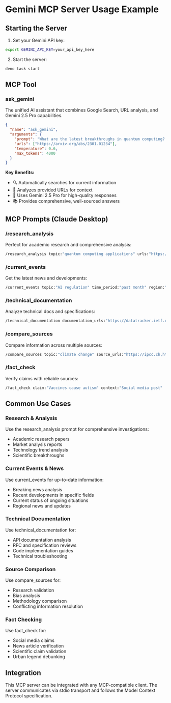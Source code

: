 # Gemini MCP Server Usage Example

## Starting the Server

1. Set your Gemini API key:

```bash
export GEMINI_API_KEY=your_api_key_here
```

2. Start the server:

```bash
deno task start
```

## MCP Tool

### ask_gemini

The unified AI assistant that combines Google Search, URL analysis, and Gemini 2.5 Pro capabilities.

```json
{
  "name": "ask_gemini",
  "arguments": {
    "prompt": "What are the latest breakthroughs in quantum computing? Please also analyze this research paper.",
    "urls": ["https://arxiv.org/abs/2301.01234"],
    "temperature": 0.6,
    "max_tokens": 4000
  }
}
```

**Key Benefits:**
- 🔍 Automatically searches for current information
- 📄 Analyzes provided URLs for context
- 🧠 Uses Gemini 2.5 Pro for high-quality responses
- 📚 Provides comprehensive, well-sourced answers

## MCP Prompts (Claude Desktop)

### /research_analysis
Perfect for academic research and comprehensive analysis:

```bash
/research_analysis topic:"quantum computing applications" urls:"https://arxiv.org/abs/2301.01234" focus_areas:"recent developments"
```

### /current_events
Get the latest news and developments:

```bash
/current_events topic:"AI regulation" time_period:"past month" region:"US"
```

### /technical_documentation
Analyze technical docs and specifications:

```bash
/technical_documentation documentation_urls:"https://datatracker.ietf.org/doc/html/rfc6749" question:"How to implement OAuth 2.0?" complexity_level:"intermediate"
```

### /compare_sources
Compare information across multiple sources:

```bash
/compare_sources topic:"climate change" source_urls:"https://ipcc.ch,https://noaa.gov" comparison_criteria:"methodology"
```

### /fact_check
Verify claims with reliable sources:

```bash
/fact_check claim:"Vaccines cause autism" context:"Social media post"
```

## Common Use Cases

### Research & Analysis
Use the research_analysis prompt for comprehensive investigations:
- Academic research papers
- Market analysis reports
- Technology trend analysis
- Scientific breakthroughs

### Current Events & News
Use current_events for up-to-date information:
- Breaking news analysis
- Recent developments in specific fields
- Current status of ongoing situations
- Regional news and updates

### Technical Documentation
Use technical_documentation for:
- API documentation analysis
- RFC and specification reviews
- Code implementation guides
- Technical troubleshooting

### Source Comparison
Use compare_sources for:
- Research validation
- Bias analysis
- Methodology comparison
- Conflicting information resolution

### Fact Checking
Use fact_check for:
- Social media claims
- News article verification
- Scientific claim validation
- Urban legend debunking

## Integration

This MCP server can be integrated with any MCP-compatible client. The server
communicates via stdio transport and follows the Model Context Protocol
specification.
